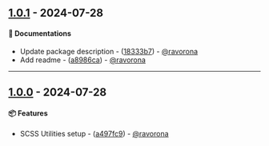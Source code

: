 ## [1.0.1](https://github.com/ravorona/utils-scss/compare/1.0.0..1.0.1) - 2024-07-28
#### 📔 Documentations
- Update package description - ([18333b7](https://github.com/ravorona/utils-scss/commit/18333b7dcc51a8a7950923fd3849a848b79b6a16)) - [@ravorona](https://github.com/ravorona)
- Add readme - ([a8986ca](https://github.com/ravorona/utils-scss/commit/a8986caf6d81b8c44677b99f98056ff7758ba0dc)) - [@ravorona](https://github.com/ravorona)

- - -

## [1.0.0](https://github.com/ravorona/utils-scss/compare/a497fc930f9dc7bc704ab6daa8ababc6685e6cab..1.0.0) - 2024-07-28
#### 📦 Features
- SCSS Utilities setup - ([a497fc9](https://github.com/ravorona/utils-scss/commit/a497fc930f9dc7bc704ab6daa8ababc6685e6cab)) - [@ravorona](https://github.com/ravorona)


